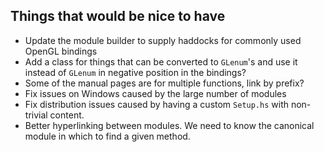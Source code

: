 Things that would be nice to have
---------------------------------

* Update the module builder to supply haddocks for commonly used OpenGL bindings
* Add a class for things that can be converted to `GLenum`'s and use it instead of `GLenum` in negative position in the bindings?
* Some of the manual pages are for multiple functions, link by prefix?
* Fix issues on Windows caused by the large number of modules
* Fix distribution issues caused by having a custom `Setup.hs` with non-trivial content.
* Better hyperlinking between modules. We need to know the canonical module in which to find a given method.

